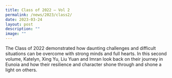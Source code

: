 ```yaml
---
title: Class of 2022 – Vol 2
permalink: /news/2023/class2/
date: 2023-03-24
layout: post
description: ""
image: ""
---
```

The Class of 2022 demonstrated how daunting challenges and difficult situations can be overcome with strong minds and full hearts. In this second volume, Katelyn, Xing Yu, Liu Yuan and Imran look back on their journey in Eunoia and how their resilience and character shone through and shone a light on others.